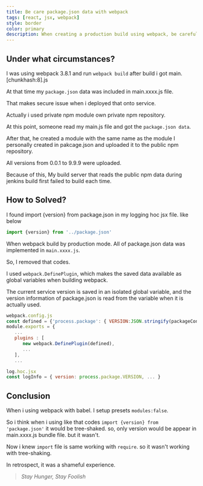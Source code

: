 ```yaml
---
title: Be care package.json data with webpack
tags: [react, jsx, webpack]
style: border
color: primary
description: When creating a production build using webpack, be careful not to get the package.json information involved.
---
```


## Under what circumstances?

I was using webpack 3.8.1 and run `webpack build` after build i got main.[chunkhash:8].js

At that time my `package.json` data was included in main.xxxx.js file.

That makes secure issue when i deployed that onto service.

Actually i used private npm module own private npm repository.

At this point, someone read my main.js file and got the `package.json data`.

After that, he created a module with the same name as the module I personally created in pakcage.json and uploaded it to the public npm repository.

All versions from 0.0.1 to 9.9.9 were uploaded.

Because of this, My build server that reads the public npm data during jenkins build first failed to build each time.

## How to Solved?

I found import {version} from package.json in my logging hoc jsx file. like below

```js
import {version} from '../package.json'
```

When webpack build by production mode. All of package.json data was implemented in `main.xxxx.js`.

So, I removed that codes.

I used `webpack.DefinePlugin`, which makes the saved data available as global variables when building webpack.

The current service version is saved in an isolated global variable, and the version information of package.json is read from the variable when it is actually used.

```js
webpack.config.js
const defined = {'process.package': { VERSION:JSON.stringify(packageConfig.version)}}
module.exports = {
   ...
   plugins : [
      new webpack.DefinePlugin(defined),
      ...
   ],
   ...
```

```js
log.hoc.jsx
const logInfo = { version: process.package.VERSION, ... }
```

## Conclusion

When i using webpack with babel. I setup presets `modules:false`.

So i think when i using like that codes `import {version} from 'package.json'` it would be tree-shaked. so, only version would be appear in main.xxxx.js bundle file. but it wasn't.

Now i knew `import` file is same working with `require`. so it wasn't working with tree-shaking.

In retrospect, it was a shameful experience.

> _Stay Hunger, Stay Foolish_
